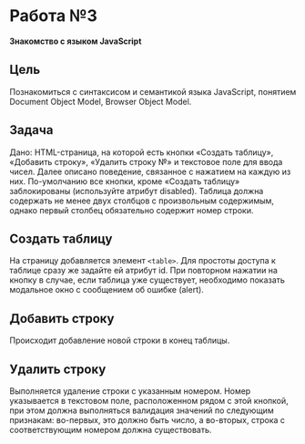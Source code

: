 # Работа №3

**Знакомство с языком JavaScript**

## Цель

Познакомиться с синтаксисом и семантикой языка JavaScript, понятием Document Object Model, Browser Object Model.

## Задача

Дано: HTML-страница, на которой есть кнопки «Создать таблицу», «Добавить строку», «Удалить строку №» и текстовое поле для ввода чисел. Далее описано поведение, связанное с нажатием на каждую из них. По-умолчанию все кнопки, кроме «Создать таблицу» заблокированы (используйте атрибут disabled). Таблица должна содержать не менее двух столбцов с произвольным содержимым, однако
первый столбец обязательно содержит номер строки.

## Создать таблицу

На страницу добавляется элемент `<table>`. Для простоты доступа к таблице сразу же задайте ей атрибут id. При повторном нажатии на кнопку в случае, если таблица уже существует, необходимо показать модальное окно с сообщением об ошибке (alert).

## Добавить строку

Происходит добавление новой строки в конец таблицы.

## Удалить строку

Выполняется удаление строки с указанным номером. Номер указывается в текстовом поле, расположенном рядом с этой кнопкой, при этом должна выполняться валидация значений по следующим признакам: во-первых, это должно быть число, а во-вторых, строка с соответствующим номером должна существовать.
